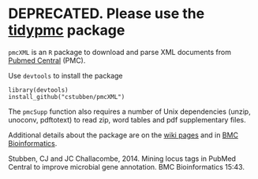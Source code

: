 # DEPRECATED.  Please use the [tidypmc](https://github.com/cstubben/tidypmc) package

`pmcXML` is an `R` package to download and parse XML documents from
[Pubmed Central](http://www.ncbi.nlm.nih.gov/pmc) (PMC).  


Use `devtools` to install the package

	library(devtools)
	install_github("cstubben/pmcXML")


The `pmcSupp` function also requires a number of Unix dependencies (unzip, unoconv, pdftotext) 
to read zip, word tables and pdf supplementary files. 

Additional details about the package are on the [wiki pages](https://github.com/cstubben/pmcXML/wiki/Overview) and in [BMC Bioinformatics](http://www.biomedcentral.com/1471-2105/15/43/abstract).

Stubben, CJ and JC Challacombe, 2014. Mining locus tags in PubMed Central to improve microbial gene annotation. BMC Bioinformatics 15:43.

